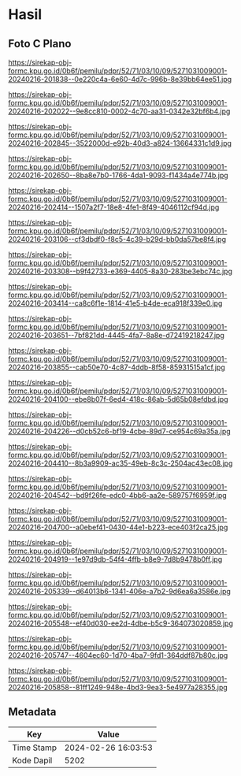 # Hasil

## Foto C Plano

https://sirekap-obj-formc.kpu.go.id/0b6f/pemilu/pdpr/52/71/03/10/09/5271031009001-20240216-201838--0e220c4a-6e60-4d7c-996b-8e39bb64ee51.jpg

https://sirekap-obj-formc.kpu.go.id/0b6f/pemilu/pdpr/52/71/03/10/09/5271031009001-20240216-202022--9e8cc810-0002-4c70-aa31-0342e32bf6b4.jpg

https://sirekap-obj-formc.kpu.go.id/0b6f/pemilu/pdpr/52/71/03/10/09/5271031009001-20240216-202845--3522000d-e92b-40d3-a824-13664331c1d9.jpg

https://sirekap-obj-formc.kpu.go.id/0b6f/pemilu/pdpr/52/71/03/10/09/5271031009001-20240216-202650--8ba8e7b0-1766-4da1-9093-f1434a4e774b.jpg

https://sirekap-obj-formc.kpu.go.id/0b6f/pemilu/pdpr/52/71/03/10/09/5271031009001-20240216-202414--1507a2f7-18e8-4fe1-8f49-4046112cf94d.jpg

https://sirekap-obj-formc.kpu.go.id/0b6f/pemilu/pdpr/52/71/03/10/09/5271031009001-20240216-203106--cf3dbdf0-f8c5-4c39-b29d-bb0da57be8f4.jpg

https://sirekap-obj-formc.kpu.go.id/0b6f/pemilu/pdpr/52/71/03/10/09/5271031009001-20240216-203308--b9f42733-e369-4405-8a30-283be3ebc74c.jpg

https://sirekap-obj-formc.kpu.go.id/0b6f/pemilu/pdpr/52/71/03/10/09/5271031009001-20240216-203414--ca8c6f1e-1814-41e5-b4de-eca918f339e0.jpg

https://sirekap-obj-formc.kpu.go.id/0b6f/pemilu/pdpr/52/71/03/10/09/5271031009001-20240216-203651--7bf821dd-4445-4fa7-8a8e-d72419218247.jpg

https://sirekap-obj-formc.kpu.go.id/0b6f/pemilu/pdpr/52/71/03/10/09/5271031009001-20240216-203855--cab50e70-4c87-4ddb-8f58-85931515a1cf.jpg

https://sirekap-obj-formc.kpu.go.id/0b6f/pemilu/pdpr/52/71/03/10/09/5271031009001-20240216-204100--ebe8b07f-6ed4-418c-86ab-5d65b08efdbd.jpg

https://sirekap-obj-formc.kpu.go.id/0b6f/pemilu/pdpr/52/71/03/10/09/5271031009001-20240216-204226--d0cb52c6-bf19-4cbe-89d7-ce954c69a35a.jpg

https://sirekap-obj-formc.kpu.go.id/0b6f/pemilu/pdpr/52/71/03/10/09/5271031009001-20240216-204410--8b3a9909-ac35-49eb-8c3c-2504ac43ec08.jpg

https://sirekap-obj-formc.kpu.go.id/0b6f/pemilu/pdpr/52/71/03/10/09/5271031009001-20240216-204542--bd9f26fe-edc0-4bb6-aa2e-589757f6959f.jpg

https://sirekap-obj-formc.kpu.go.id/0b6f/pemilu/pdpr/52/71/03/10/09/5271031009001-20240216-204700--a0ebef41-0430-44e1-b223-ece403f2ca25.jpg

https://sirekap-obj-formc.kpu.go.id/0b6f/pemilu/pdpr/52/71/03/10/09/5271031009001-20240216-204919--1e97d9db-54f4-4ffb-b8e9-7d8b9478b0ff.jpg

https://sirekap-obj-formc.kpu.go.id/0b6f/pemilu/pdpr/52/71/03/10/09/5271031009001-20240216-205339--d64013b6-1341-406e-a7b2-9d6ea6a3586e.jpg

https://sirekap-obj-formc.kpu.go.id/0b6f/pemilu/pdpr/52/71/03/10/09/5271031009001-20240216-205548--ef40d030-ee2d-4dbe-b5c9-364073020859.jpg

https://sirekap-obj-formc.kpu.go.id/0b6f/pemilu/pdpr/52/71/03/10/09/5271031009001-20240216-205747--4604ec60-1d70-4ba7-9fd1-364ddf87b80c.jpg

https://sirekap-obj-formc.kpu.go.id/0b6f/pemilu/pdpr/52/71/03/10/09/5271031009001-20240216-205858--81ff1249-948e-4bd3-9ea3-5e4977a28355.jpg


## Metadata

| Key        | Value               |
| ---------- | ------------------- |
| Time Stamp | 2024-02-26 16:03:53 |
| Kode Dapil | 5202                |



